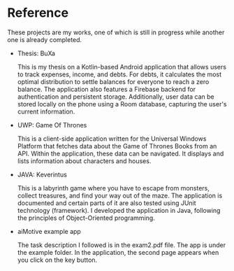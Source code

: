 # Reference
These projects are my works, one of which is still in progress while another one is already completed.


* Thesis: BuXa
  
  This is my thesis on a Kotlin-based Android application that allows users to track expenses, income, and debts. For debts, it calculates the most optimal distribution to settle balances for everyone to reach a zero balance. The application also features a Firebase backend for authentication and persistent storage. Additionally, user data can be stored locally on the phone using a Room database, capturing the user's current information.


* UWP: Game Of Thrones

  This is a client-side application written for the Universal Windows Platform that fetches data about the Game of Thrones Books from an API. Within the application, these data can be navigated. It displays and lists information about characters and houses.

* JAVA: Keverintus

  This is a labyrinth game where you have to escape from monsters, collect treasures, and find your way out of the maze. The application is documented and certain parts of it are also tested using JUnit technology (framework). I developed the application in Java, following the principles of Object-Oriented programming.
  
 * aiMotive example app

    The task description I followed is in the exam2.pdf file. The app is under the example folder. In the application, the second page appears when you click on the key button.

